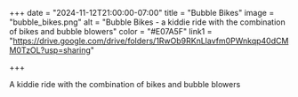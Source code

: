 +++
date = "2024-11-12T21:00:00-07:00"
title = "Bubble Bikes"
image = "bubble_bikes.png"
alt = "Bubble Bikes - a kiddie ride with the combination of bikes and bubble blowers"
color = "#E07A5F"
link1 = "https://drive.google.com/drive/folders/1RwOb9RKnLlavfm0PWnkqp40dCMM0TzOL?usp=sharing"

+++

A kiddie ride with the combination of bikes and bubble blowers

